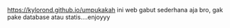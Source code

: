 https://kylorond.github.io/umpukakah
ini web gabut sederhana aja bro, gak pake database atau statis....enjoyyy
